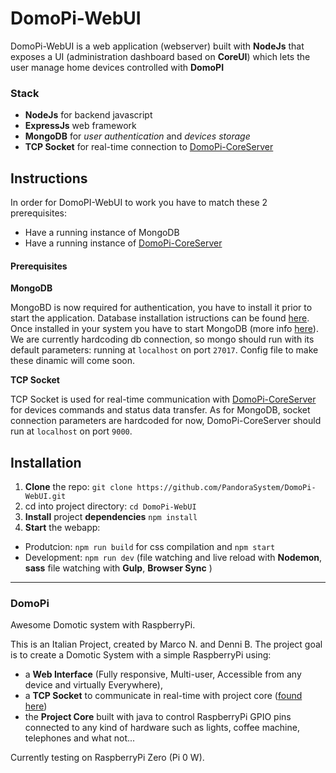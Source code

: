 # DomoPi-WebUI

DomoPi-WebUI is a web application (webserver) built with **NodeJs** that exposes a UI (administration dashboard based
on **CoreUI**) which lets the user manage home devices controlled with **DomoPI**

### Stack
- **NodeJs** for backend javascript
- **ExpressJs** web framework
- **MongoDB** for *user authentication* and *devices storage*
- **TCP Socket** for real-time connection to [DomoPi-CoreServer](https://github.com/PandoraSystem/DomoPi-CoreServer=)

## Instructions
In order for DomoPI-WebUI to work you have to match these 2 prerequisites:
- Have a running instance of MongoDB
- Have a running instance of [DomoPi-CoreServer](https://github.com/PandoraSystem/DomoPi-CoreServer=)

#### Prerequisites

**MongoDB**

MongoBD is now required for authentication, you have to install it prior to start the application.
Database installation istructions can be found [here](https://www.mongodb.com/download-center).
Once installed in your system you have to start MongoDB (more info [here](https://docs.mongodb.com/manual/tutorial/manage-mongodb-processes/)). 
We are currently hardcoding db connection, so mongo should run with its default parameters: running at `localhost`
on port `27017`. Config file to make these dinamic will come soon.

**TCP Socket**

TCP Socket is used for real-time communication with [DomoPi-CoreServer](https://github.com/PandoraSystem/DomoPi-CoreServer=)
for devices commands and status data transfer. As for MongoDB, socket connection parameters are hardcoded for now, 
DomoPi-CoreServer should run at `localhost` on port `9000`.


## Installation
1. **Clone** the repo: `git clone https://github.com/PandoraSystem/DomoPi-WebUI.git`
2. cd into project directory: `cd DomoPi-WebUI`
3. **Install** project **dependencies** `npm install`
4. **Start** the webapp:
  * Produtcion: `npm run build` for css compilation and `npm start`
  * Development: `npm run dev` (file watching and live reload with **Nodemon**, **sass** file watching with **Gulp**, **Browser Sync** )


---

### DomoPi
Awesome Domotic system with RaspberryPi.

This is an Italian Project, created by Marco N. and Denni B.
The project goal is to create a Domotic System with a simple RaspberryPi using:
- a **Web Interface** (Fully responsive, Multi-user, Accessible from any device and virtually Everywhere),
- a **TCP Socket** to communicate in real-time with project core ([found here](https://github.com/PandoraSystem/DomoPi-CoreServer=))
- the **Project Core** built with java to control RaspberryPi GPIO pins connected to any kind of hardware such as
lights, coffee machine, telephones and what not...


Currently testing on RaspberryPi Zero (Pi 0 W).
